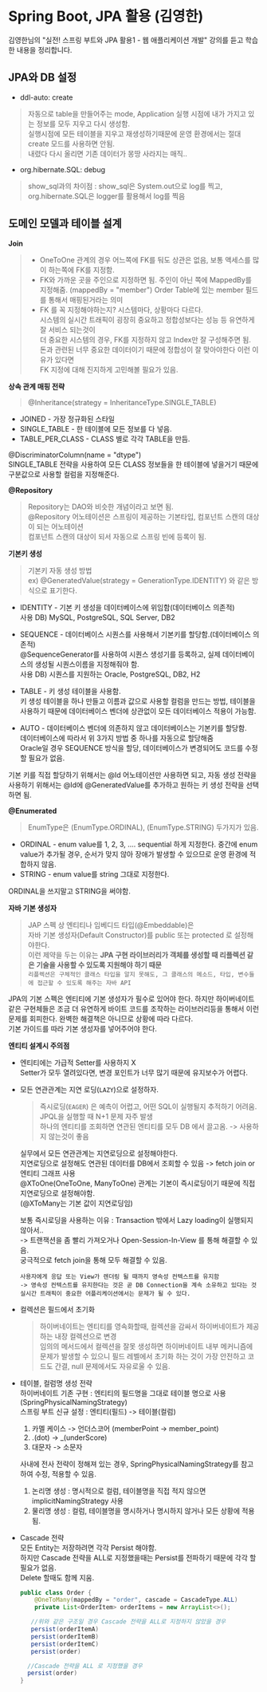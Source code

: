 # Spring Boot, JPA 활용 (김영한)

김영한님의 "실전! 스프링 부트와 JPA 활용1 - 웹 애플리케이션 개발" 강의를 듣고 학습한 내용을 정리합니다.  



## JPA와 DB 설정
   - ddl-auto: create  
    
> 자동으로 table을 만들어주는 mode, Application 실행 시점에 내가 가지고 있는 정보를 모두 지우고 다시 생성함.  
실행시점에 모든 테이블을 지우고 재생성하기때문에 운영 환경에서는 절대 create 모드를 사용하면 안됨.  
내렸다 다시 올리면 기존 데이터가 몽땅 사라지는 매직..

 -   org.hibernate.SQL: debug
    
   > show_sql과의 차이점 : show_sql은 System.out으로 log를 찍고, org.hibernate.SQL은 logger를 활용해서 log를 찍음

## 도메인 모델과 테이블 설계

**Join**
> - OneToOne 관계의 경우 어느쪽에 FK를 둬도 상관은 없음, 보통 액세스를 많이 하는쪽에 FK를 지정함.
> - FK와 가까운 곳을 주인으로 지정하면 됨. 
> 주인이 아닌 쪽에 MappedBy를 지정해줌. (mappedBy = "member") Order Table에 있는 member 필드를 통해서 매핑된거라는 의미
> - FK 를 꼭 지정해야하는지? 시스템마다, 상황마다 다르다.  
	시스템의 실시간 트래픽이 굉장히 중요하고 정합성보다는 성능 등 유연하게 잘 서비스 되는것이  
더 중요한 시스템의 경우, FK를 지정하지 않고 Index만 잘 구성해주면 됨.  
>돈과 관련된 너무 중요한 데이터이기 때문에 정합성이 잘 맞아야한다 이런 이유가 있다면  
FK 지정에 대해 진지하게 고민해볼 필요가 있음.

**상속 관계 매핑 전략**
> @Inheritance(strategy = InheritanceType.SINGLE_TABLE)  
- JOINED - 가장 정규화된 스타일  
- SINGLE_TABLE - 한 테이블에 모든 정보를 다 넣음.  
- TABLE_PER_CLASS - CLASS 별로 각각 TABLE을 만듬.  

@DiscriminatorColumn(name = "dtype")  
SINGLE_TABLE 전략을 사용하여 모든 CLASS 정보들을 한 테이블에 넣을거기 때문에 구분값으로 사용할 컬럼을 지정해준다.

**@Repository**
> Repository는 DAO와 비슷한 개념이라고 보면 됨.  
@Repository 어노테이션은 스프링이 제공하는 기본타입, 컴포넌트 스캔의 대상이 되는 어노테이션  
컴포넌트 스캔의 대상이 되서 자동으로 스프링 빈에 등록이 됨.

**기본키 생성**
> 기본키 자동 생성 방법  
ex) @GeneratedValue(strategy = GenerationType.IDENTITY) 와 같은 방식으로 표기한다.  

- IDENTITY - 기본 키 생성을 데이터베이스에 위임함(데이터베이스 의존적)  
  사용 DB) MySQL, PostgreSQL, SQL Server, DB2  
  
- SEQUENCE - 데이터베이스 시퀀스를 사용해서 기본키를 할당함.(데이터베이스 의존적)  
 @SequenceGenerator를 사용하여 시퀀스 생성기를 등록하고, 실제 데이터베이스의 생성될 시퀀스이름을 지정해줘야 함.  
  사용 DB) 시퀀스를 지원하는 Oracle, PostgreSQL, DB2, H2  
- TABLE - 키 생성 테이블을 사용함.  
  키 생성 테이블을 하나 만들고 이름과 값으로 사용할 컬럼을 만드는 방법, 테이블을 사용하기 때문에 데이터베이스 벤더에 상관없이 모든 데이터베이스 적용이 가능함.  
- AUTO - 데이터베이스 벤더에 의존하지 않고 데이터베이스는 기본키를 할당함.  
  데이터베이스에 따라서 위 3가지 방법 중 하나를 자동으로 할당해줌  
 Oracle일 경우 SEQUENCE 방식을 할당, 데이터베이스가 변경되어도 코드를 수정할 필요가 없음.  

기본 키를 직접 할당하기 위해서는 @Id 어노테이션만 사용하면 되고, 자동 생성 전략을 사용하기 위해서는 @Id에 @GeneratedValue를 추가하고 원하는 키 생성 전략을 선택하면 됨.

**@Enumerated**
> EnumType은 (EnumType.ORDINAL), (EnumType.STRING) 두가지가 있음.
- ORDINAL - enum value를 1, 2, 3, .... sequential 하게 지정한다. 중간에 enum value가 추가될 경우, 순서가 맞지 않아 장애가 발생할 수 있으므로 운영 환경에 적합하지 않음.
- STRING - enum value를 string 그대로 지정한다.

ORDINAL을 쓰지말고 STRING을 써야함.

**자바 기본 생성자**
> JAP 스펙 상 엔티티나 임베디드 타입(@Embeddable)은  
자바 기본 생성자(Default Constructor)를 public 또는 protected 로 설정해야한다.  
이런 제약을 두는 이유는 **JPA 구현 라이브러리가 객체를 생성할 때 리플렉션 같은 기술을 사용할 수 있도록 지원해야 하기 때문**   
`리플렉션은 구체적인 클래스 타입을 알지 못해도, 그 클래스의 메소드, 타입, 변수들에 접근할 수 있도록 해주는 자바 API `  


JPA의 기본 스펙은 엔티티에 기본 생성자가 필수로 있어야 한다. 하지만 하이버네이트 같은 구현체들은 조금 더 유연하게 바이트 코드를  조작하는 라이브러리등을 통해서 이런 문제를 회피한다. 완벽한 해결책은 아니므로 상황에 따라 다르다.  
기본 가이드를 따라 기본 생성자를 넣어주어야 한다.  

**엔티티 설계시 주의점**

- 엔티티에는 가급적 Setter를 사용하지 X  
   Setter가 모두 열려있다면, 변경 포인트가 너무 많기 때문에 유지보수가 어렵다.
 - 모든 연관관계는 지연 로딩(`LAZY`)으로 설정하자.
    >즉시로딩(`EAGER`) 은 예측이 어렵고, 어떤 SQL이 실행될지 추적하기 어려움.   
        JPQL을 실행할 때 N+1 문제 자주 발생  
        하나의 엔티티를 조회하면 연관된 엔티티를 모두 DB 에서 끌고옴. -> 사용하지 않는것이 좋음  
    
    실무에서 모든 연관관계는 지연로딩으로 설정해야한다.  
    지연로딩으로 설정해도 연관된 데이터를 DB에서 조회할 수 있음 -> fetch join or 엔티티 그래프 사용  
    @XToOne(OneToOne, ManyToOne) 관계는 기본이 즉시로딩이기 때문에 직접 지연로딩으로 설정해야함.  
    (@XToMany는 기본 값이 지연로딩임)  

   보통 즉시로딩을 사용하는 이유 : Transaction 밖에서 Lazy loading이 실행되지 않아서..  
   -> 트랜잭션을 좀 빨리 가져오거나 Open-Session-In-View 를 통해 해결할 수 있음.  
   궁극적으로 fetch join을 통해 모두 해결할 수 있음.  
   ```Open-Session-In-View (Default는 true) : OSIV 설정을 true 로 지정했을 경우,  
   사용자에게 응답 또는 View가 렌더링 될 때까지 영속성 컨텍스트를 유지함  
   -> 영속성 컨텍스트를 유지한다는 것은 곧 DB Connection을 계속 소유하고 있다는 것  
   실시간 트래픽이 중요한 어플리케이션에서는 문제가 될 수 있다. 

- 컬렉션은 필드에서 초기화  
   > 하이버네이트는 엔티티를 영속화할때, 컬렉션을 감싸서 하이버네이트가 제공하는 내장 컬렉션으로 변경  
   임의의 메서드에서 컬렉션을 잘못 생성하면 하이버네이트 내부 메커니즘에 문제가 발생할 수 있으니 필드 레벨에서 초기화 하는 것이 가장 안전하고 코드도 간결, null 문제에서도 자유로울 수 있음.

- 테이블, 컬럼명 생성 전략  
  하이버네이트 기존 구현 : 엔티티의 필드명을 그대로 테이블 명으로 사용  
  (SpringPhysicalNamingStrategy)  
  스프링 부트 신규 설정 : 엔티티(필드) -> 테이블(컬럼)  
   1. 카멜 케이스 -> 언더스코어 (memberPoint -> member_point)  
   2. .(dot) -> _(underScore)  
   3. 대문자 -> 소문자  
  
    사내에 전사 전략이 정해져 있는 경우, SpringPhysicalNamingStrategy를 참고하여 수정, 적용할 수 있음.  
    1. 논리명 생성 : 명시적으로 컬럼, 테이블명을 직접 적지 않으면 implicitNamingStrategy 사용  
    2. 물리명 생성 : 컬럼, 테이블명을 명시하거나 명시하지 않거나 모든 상황에 적용됨.   

- Cascade 전략  
  모든 Entity는 저장하려면 각각 Persist 해야함.  
  하지만 Cascade 전략을 ALL로 지정했을때는 Persist를 전파하기 때문에 각각 할 필요가 없음.  
  Delete 할때도 함께 지움.  
  ```java
  public class Order {
	  @OneToMany(mappedBy = "order", cascade = CascadeType.ALL)
	  private List<OrderItem> orderItems = new ArrayList<>();

     //위와 같은 구조일 경우 Cascade 전략을 ALL로 지정하지 않았을 경우
     persist(orderItemA)
     persist(orderItemB)
     persist(orderItemC)
     persist(order)

    //Cascade 전략을 ALL 로 지정했을 경우
    persist(order)
  }
